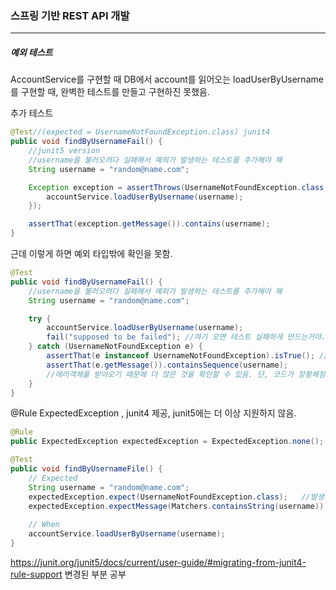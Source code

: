 <h3>스프링 기반 REST API 개발</h3>
<hr/>
<h5>예외 테스트</h5>

AccountService를 구현할 때 DB에서 account를 읽어오는 loadUserByUsername를 구현할 때, 완벽한 테스트를 만들고 구현하진 못했음.

추가 테스트

```java
@Test//(expected = UsernameNotFoundException.class) junit4
public void findByUsernameFail() {
    //junit5 version
    //username을 불러오려다 실패해서 예외가 발생하는 테스트를 추가해야 해
    String username = "random@name.com";

    Exception exception = assertThrows(UsernameNotFoundException.class, () -> {
        accountService.loadUserByUsername(username);
    });

    assertThat(exception.getMessage()).contains(username);
}
```

근데 이렇게 하면 예외 타입밖에 확인을 못함.

```java
@Test
public void findByUsernameFail() {
    //username을 불러오려다 실패해서 예외가 발생하는 테스트를 추가해야 해
    String username = "random@name.com";

    try {
        accountService.loadUserByUsername(username);
        fail("supposed to be failed"); //여기 오면 테스트 실패하게 만드는거야.
    } catch (UsernameNotFoundException e) {
        assertThat(e instanceof UsernameNotFoundException).isTrue(); //이 타입으로 받았으니 당연히 맞고,
        assertThat(e.getMessage()).containsSequence(username);
        //에러객체를 받아오기 때문에 더 많은 것을 확인할 수 있음. 단, 코드가 장황해짐.
    }
}
```

@Rule ExpectedException , junit4 제공, junit5에는 더 이상 지원하지 않음.

```java
@Rule
public ExpectedException expectedException = ExpectedException.none();

@Test
public void findByUsernameFile() {
    // Expected
    String username = "random@name.com";
    expectedException.expect(UsernameNotFoundException.class);   //발생할 예외를 미리 적어줘야 함.
    expectedException.expectMessage(Matchers.containsString(username));
    
    // When
    accountService.loadUserByUsername(username);
}
```

https://junit.org/junit5/docs/current/user-guide/#migrating-from-junit4-rule-support 변경된 부분 공부



